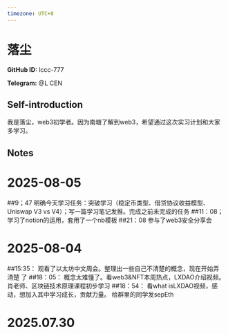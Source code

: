 ```yaml
---
timezone: UTC+8
---
```


# 落尘

**GitHub ID:** lccc-777

**Telegram:** @L CEN

## Self-introduction

我是落尘，web3初学者。因为南塘了解到web3，希望通过这次实习计划和大家多学习。

## Notes

<!-- Content_START -->
# 2025-08-05

##9；47
明确今天学习任务：突破学习（稳定币类型、借贷协议收益模型、Uniswap V3 vs V4）；写一篇学习笔记发推。完成之前未完成的任务
##11：08；
学习了notion的运用，套用了一个nb模板
##21：08
参与了web3安全分享会

# 2025-08-04

##15:35：
观看了以太坊中文周会。整理出一些自己不清楚的概念，现在开始弄清楚 了
##18：05：
概念太难懂了。看web3&NFT本周热点，LXDAO介绍视频。肖老师、区块链技术原理课程初步学习
##18：54：
看what isLXDAO视频，感动，想加入其中学习成长，贡献力量。
给群里的同学发sepEth

# 2025.07.30


<!-- Content_END -->
